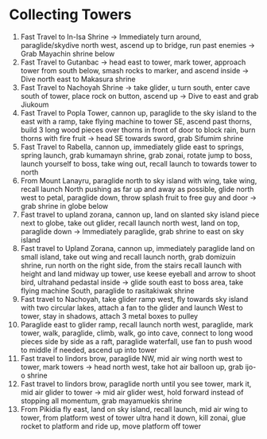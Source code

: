 # Collecting Towers

1. Fast Travel to In-Isa Shrine -> Immediately turn around, paraglide/skydive north west, ascend up to bridge, run past enemies
-> Grab Mayachin shrine below
2. Fast Travel to Gutanbac -> head east to tower, mark tower, approach tower from south below, smash rocks to marker, and ascend inside
-> Dive north east to Makasura shrine
3. Fast Travel to Nachoyah Shrine -> take glider, u turn south, enter cave south of tower, place rock on button, ascend up
-> Dive to east and grab Jiukoum
4. Fast Travel to Popla Tower, cannon up, paraglide to the sky island to the east with a ramp, take flying machine to tower SE, ascend past thorns, build 3 long wood pieces over thorns in front of door to block rain, burn thorns with fire fruit
-> head SE towards sword, grab Sifumim shrine
5. Fast Travel to Rabella, cannon up, immediately glide east to springs, spring launch, grab kumamayn shrine, grab zonai, rotate jump to boss, launch yourself to boss, take wing out, recall launch to towards tower to north
6. From Mount Lanayru, paraglide north to sky island with wing, take wing, recall launch North pushing as far up and away as possible, glide north west to petal, paraglide down, throw splash fruit to free guy and door
-> grab shrine in globe below
7. Fast travel to upland zorana, cannon up, land on slanted sky island piece next to globe, take out glider, recall launch north west, land on top, paraglide down
-> Immediately paraglide, grab shrine to east on sky island
8. Fast travel to Upland Zorana, cannon up, immediately paraglide land on small island, take out wing and recall launch north, grab domizuin shrine, run north on the right side, from the stairs recall launch with height and land midway up tower, use keese eyeball and arrow to shoot bird, ultrahand pedastal inside
-> glide south east to boss area, take flying machine South, paraglide to rasitakiwak shrine
9. Fast travel to Nachoyah, take glider ramp west, fly towards sky island with two circular lakes, attach a fan to the glider and launch West to tower, stay in shadows, attach 3 metal boxes to pulley
10. Paraglide east to glider ramp, recall launch north west, paraglide, mark tower, walk, paraglide, climb, walk, go into cave, connect to long wood pieces side by side as a raft, paraglide waterfall, use fan to push wood to middle if needed, ascend up into tower
10. Fast travel to lindors brow, paraglide NW, mid air wing north west to tower, mark towers
-> head north west, take hot air balloon up, grab ijo-o shrine
11. Fast travel to lindors brow, paraglide north until you see tower, mark it, mid air glider to tower
-> mid air glider west, hold forward instead of stopping all momentum, grab mayamuekis shrine
12. From Pikidia fly east, land on sky island, recall launch, mid air wing to tower, from platform west of tower ultra hand it down, kill zonai, glue rocket to platform and ride up, move platform off tower
